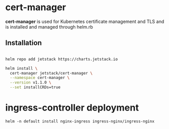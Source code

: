 # cert-manager 
**cert-manager** is used for Kubernetes certificate management and TLS and is installed and managed through helm.rb

## Installation

```bash

helm repo add jetstack https://charts.jetstack.io

helm install \
  cert-manager jetstack/cert-manager \
  --namespace cert-manager \
  --version v1.1.0 \
  --set installCRDs=true
```

# ingress-controller deployment
```
helm -n default install nginx-ingress ingress-nginx/ingress-nginx
```
